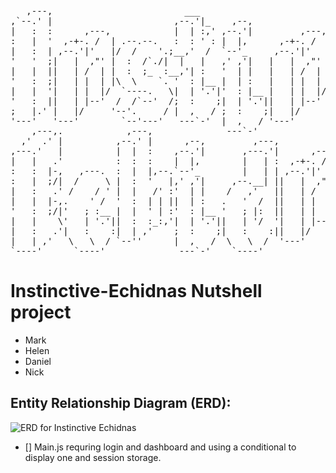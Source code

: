 <pre>                                                                                                             
   ,---,                         ___                                      ___                                     
,`--.' |                       ,--.'|_    ,--,                          ,--.'|_    ,--,                           
|   :  :      ,---,            |  | :,' ,--.'|         ,---,            |  | :,' ,--.'|                           
:   |  '  ,-+-. /  | .--.--.   :  : ' : |  |,      ,-+-. /  |           :  : ' : |  |,      .---.                 
|   :  | ,--.'|'   |/  /    '.;__,'  /  `--'_     ,--.'|'   |   ,---. .;__,'  /  `--'_    /.  ./|  ,---.          
'   '  ;|   |  ,"' |  :  /`./|  |   |   ,' ,'|   |   |  ,"' |  /     \|  |   |   ,' ,'| .-' . ' | /     \         
|   |  ||   | /  | |  :  ;_  :__,'| :   '  | |   |   | /  | | /    / ':__,'| :   '  | |/___/ \: |/    /  |        
'   :  ;|   | |  | |\  \    `. '  : |__ |  | :   |   | |  | |.    ' /   '  : |__ |  | :.   \  ' .    ' / |        
|   |  '|   | |  |/  `----.   \|  | '.'|'  : |__ |   | |  |/ '   ; :__  |  | '.'|'  : |_\   \   '   ;   /|        
'   :  ||   | |--'  /  /`--'  /;  :    ;|  | '.'||   | |--'  '   | '.'| ;  :    ;|  | '.'\   \  '   |  / |        
;   |.' |   |/     '--'.     / |  ,   / ;  :    ;|   |/      |   :    : |  ,   / ;  :    ;\   \ |   :    |        
'---'   '---'        `--'---'   ---`-'  |  ,   / '---'        \   \  /   ---`-'  |  ,   /  '---" \   \  /         
    ,---,.            ,---,              ---`-'                `----'             ---`-'          `----'          
  ,'  .' |          ,--.' |      ,--,         ,---,                                                               
,---.'   |          |  |  :    ,--.'|       ,---.'|      ,---,                                                    
|   |   .'          :  :  :    |  |,        |   | :  ,-+-. /  |              .--.--.                              
:   :  |-,   ,---.  :  |  |,--.`--'_        |   | | ,--.'|'   |  ,--.--.    /  /    '                             
:   |  ;/|  /     \ |  :  '   |,' ,'|     ,--.__| ||   |  ,"' | /       \  |  :  /`./                             
|   :   .' /    / ' |  |   /' :'  | |    /   ,'   ||   | /  | |.--.  .-. | |  :  ;_                               
|   |  |-,.    ' /  '  :  | | ||  | :   .   '  /  ||   | |  | | \__\/: . .  \  \    `.                            
'   :  ;/|'   ; :__ |  |  ' | :'  : |__ '   ; |:  ||   | |  |/  ," .--.; |   `----.   \                           
|   |    \'   | '.'||  :  :_:,'|  | '.'||   | '/  '|   | |--'  /  /  ,.  |  /  /`--'  /                           
|   :   .'|   :    :|  | ,'    ;  :    ;|   :    :||   |/     ;  :   .'   \'--'.     /                            
|   | ,'   \   \  / `--''      |  ,   /  \   \  /  '---'      |  ,     .-./  `--'---'                             
`----'      `----'              ---`-'    `----'               `--`---'                                           
</pre>
                                                                                                                  


# Instinctive-Echidnas Nutshell project

+ Mark
+ Helen
+ Daniel
+ Nick

## Entity Relationship Diagram (ERD):

![ERD for Instinctive Echidnas](http://url/to/img.png)

- [] Main.js requring login and dashboard and using a conditional to display one and session storage.




